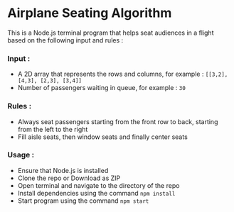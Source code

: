 # Airplane Seating Algorithm

This is a Node.js terminal program that helps seat audiences in a flight based on the following input and rules :

### Input :

- A 2D array that represents the rows and columns, for example : `[[3,2], [4,3], [2,3], [3,4]]`
- Number of passengers waiting in queue, for example : `30`

### Rules :

- Always seat passengers starting from the front row to back, starting from the left to the right
- Fill aisle seats, then window seats and finally center seats

### Usage :

- Ensure that Node.js is installed
- Clone the repo or Download as ZIP
- Open terminal and navigate to the directory of the repo
- Install dependencies using the command `npm install`
- Start program using the command `npm start`

